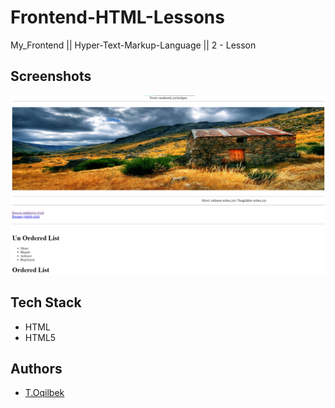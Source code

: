 # Frontend-HTML-Lessons
My_Frontend || Hyper-Text-Markup-Language || 2 - Lesson

## Screenshots

![Lesson - 1](./img/img1.jpg)

## Tech Stack

- HTML
- HTML5

## Authors

- [T.Oqilbek](https://www.github.com/tolqinov-o)